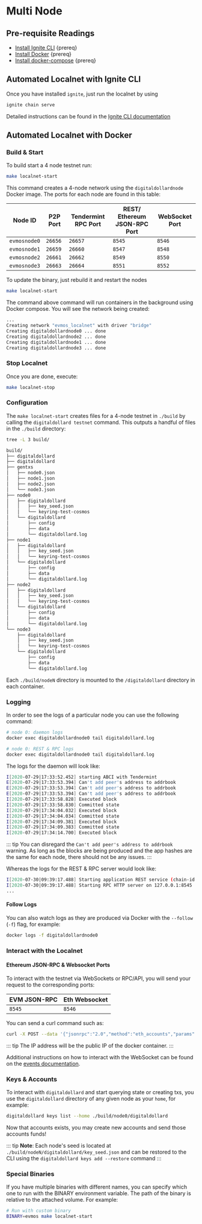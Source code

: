 <!--
order: 2
-->

# Multi Node

## Pre-requisite Readings

- [Install Ignite CLI](https://docs.ignite.com/guide/install.html)  {prereq}
- [Install Docker](https://docs.docker.com/engine/installation/)  {prereq}
- [Install docker-compose](https://docs.docker.com/compose/install/)  {prereq}

## Automated Localnet with Ignite CLI

Once you have installed `ignite`, just run the localnet by using

```bash
ignite chain serve 
```

Detailed instructions can be found in the [Ignite CLI documentation](https://docs.ignite.com/kb/serve.html)

## Automated Localnet with Docker

### Build & Start

To build start a 4 node testnet run:

```bash
make localnet-start
```

This command creates a 4-node network using the `digitaldollardnode` Docker image.
The ports for each node are found in this table:

| Node ID          | P2P Port | Tendermint RPC Port | REST/ Ethereum JSON-RPC Port | WebSocket Port |
|------------------|----------|---------------------|------------------------------|----------------|
| `evmosnode0` | `26656`  | `26657`             | `8545`                       | `8546`         |
| `evmosnode1` | `26659`  | `26660`             | `8547`                       | `8548`         |
| `evmosnode2` | `26661`  | `26662`             | `8549`                       | `8550`         |
| `evmosnode3` | `26663`  | `26664`             | `8551`                       | `8552`         |

To update the binary, just rebuild it and restart the nodes

```bash
make localnet-start
```

The command above  command will run containers in the background using Docker compose. You will see the network being created:

```bash
...
Creating network "evmos_localnet" with driver "bridge"
Creating digitaldollardnode0 ... done
Creating digitaldollardnode2 ... done
Creating digitaldollardnode1 ... done
Creating digitaldollardnode3 ... done
```

### Stop Localnet

Once you are done, execute:

```bash
make localnet-stop
```

### Configuration

The `make localnet-start` creates files for a 4-node testnet in `./build` by
calling the `digitaldollard testnet` command. This outputs a handful of files in the
`./build` directory:

```bash
tree -L 3 build/

build/
├── digitaldollard
├── digitaldollard
├── gentxs
│   ├── node0.json
│   ├── node1.json
│   ├── node2.json
│   └── node3.json
├── node0
│   ├── digitaldollard
│   │   ├── key_seed.json
│   │   └── keyring-test-cosmos
│   └── digitaldollard
│       ├── config
│       ├── data
│       └── digitaldollard.log
├── node1
│   ├── digitaldollard
│   │   ├── key_seed.json
│   │   └── keyring-test-cosmos
│   └── digitaldollard
│       ├── config
│       ├── data
│       └── digitaldollard.log
├── node2
│   ├── digitaldollard
│   │   ├── key_seed.json
│   │   └── keyring-test-cosmos
│   └── digitaldollard
│       ├── config
│       ├── data
│       └── digitaldollard.log
└── node3
    ├── digitaldollard
    │   ├── key_seed.json
    │   └── keyring-test-cosmos
    └── digitaldollard
        ├── config
        ├── data
        └── digitaldollard.log
```

Each `./build/nodeN` directory is mounted to the `/digitaldollard` directory in each container.

### Logging

In order to see the logs of a particular node you can use the following command:

```bash
# node 0: daemon logs
docker exec digitaldollardnode0 tail digitaldollard.log

# node 0: REST & RPC logs
docker exec digitaldollardnode0 tail digitaldollard.log
```

The logs for the daemon will look like:

```bash
I[2020-07-29|17:33:52.452] starting ABCI with Tendermint                module=main
E[2020-07-29|17:33:53.394] Can't add peer's address to addrbook         module=p2p err="Cannot add non-routable address 272a247b837653cf068d39efd4c407ffbd9a0e6f@192.168.10.5:26656"
E[2020-07-29|17:33:53.394] Can't add peer's address to addrbook         module=p2p err="Cannot add non-routable address 3e05d3637b7ebf4fc0948bbef01b54d670aa810a@192.168.10.4:26656"
E[2020-07-29|17:33:53.394] Can't add peer's address to addrbook         module=p2p err="Cannot add non-routable address 689f8606ede0b26ad5b79ae244c14cc67ab4efe7@192.168.10.3:26656"
I[2020-07-29|17:33:58.828] Executed block                               module=state height=88 validTxs=0 invalidTxs=0
I[2020-07-29|17:33:58.830] Committed state                              module=state height=88 txs=0 appHash=90CC5FA53CF8B5EC49653A14DA20888AD81C92FCF646F04D501453FD89FCC791
I[2020-07-29|17:34:04.032] Executed block                               module=state height=89 validTxs=0 invalidTxs=0
I[2020-07-29|17:34:04.034] Committed state                              module=state height=89 txs=0 appHash=0B54C4DB1A0DACB1EEDCD662B221C048C826D309FD2A2F31FF26BAE8D2D7D8D7
I[2020-07-29|17:34:09.381] Executed block                               module=state height=90 validTxs=0 invalidTxs=0
I[2020-07-29|17:34:09.383] Committed state                              module=state height=90 txs=0 appHash=75FD1EE834F0669D5E717C812F36B21D5F20B3CCBB45E8B8D415CB9C4513DE51
I[2020-07-29|17:34:14.700] Executed block                               module=state height=91 validTxs=0 invalidTxs=0
```

::: tip
You can disregard the `Can't add peer's address to addrbook` warning. As long as the blocks are
being produced and the app hashes are the same for each node, there should not be any issues.
:::

Whereas the logs for the REST & RPC server would look like:

```bash
I[2020-07-30|09:39:17.488] Starting application REST service (chain-id: "7305661614933169792")... module=rest-server
I[2020-07-30|09:39:17.488] Starting RPC HTTP server on 127.0.0.1:8545   module=rest-server
...
```

#### Follow Logs

You can also watch logs as they are produced via Docker with the `--follow` (`-f`) flag, for
example:

```bash
docker logs -f digitaldollardnode0
```

### Interact with the Localnet

#### Ethereum JSON-RPC & Websocket Ports

To interact with the testnet via WebSockets or RPC/API, you will send your request to the corresponding ports:

| EVM JSON-RPC | Eth Websocket |
|--------------|---------------|
| `8545`       | `8546`        |

You can send a curl command such as:

```bash
curl -X POST --data '{"jsonrpc":"2.0","method":"eth_accounts","params":[],"id":1}' -H "Content-Type: application/json" 192.162.10.1:8545
```

::: tip
The IP address will be the public IP of the docker container.
:::

Additional instructions on how to interact with the WebSocket can be found on the [events documentation](./../json-rpc/events.md#ethereum-websocket).

### Keys & Accounts

To interact with `digitaldollard` and start querying state or creating txs, you use the
`digitaldollard` directory of any given node as your `home`, for example:

```bash
digitaldollard keys list --home ./build/node0/digitaldollard
```

Now that accounts exists, you may create new accounts and send those accounts
funds!

::: tip
**Note**: Each node's seed is located at `./build/nodeN/digitaldollard/key_seed.json` and can be restored to the CLI using the `digitaldollard keys add --restore` command
:::

### Special Binaries

If you have multiple binaries with different names, you can specify which one to run with the BINARY environment variable. The path of the binary is relative to the attached volume. For example:

```bash
# Run with custom binary
BINARY=evmos make localnet-start
```

